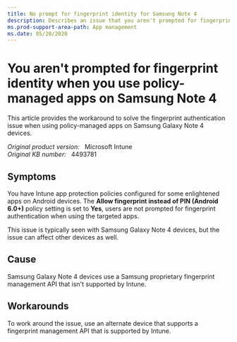 ```yaml
---
title: No prompt for fingerprint identity for Samsung Note 4
description: Describes an issue that you aren't prompted for fingerprint when you use Intune app protection policy managed apps on a Samsung Galaxy Note 4 device.
ms.prod-support-area-path: App management
ms.date: 05/20/2020
---
```

# You aren't prompted for fingerprint identity when you use policy-managed apps on Samsung Note 4

This article provides the workaround to solve the fingerprint authentication issue when using policy-managed apps on Samsung Galaxy Note 4 devices.

_Original product version:_ &nbsp; Microsoft Intune  
_Original KB number:_ &nbsp; 4493781

## Symptoms

You have Intune app protection policies configured for some enlightened apps on Android devices. The **Allow fingerprint instead of PIN (Android 6.0+)** policy setting is set to **Yes**, users are not prompted for fingerprint authentication when using the targeted apps.

This issue is typically seen with Samsung Galaxy Note 4 devices, but the issue can affect other devices as well.

## Cause

Samsung Galaxy Note 4 devices use a Samsung proprietary fingerprint management API that isn't supported by Intune.

## Workarounds

To work around the issue, use an alternate device that supports a fingerprint management API that is supported by Intune.
